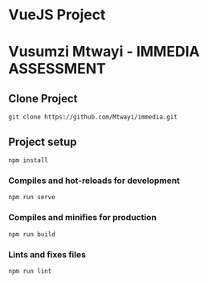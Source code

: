 # VueJS Project

# Vusumzi Mtwayi - IMMEDIA ASSESSMENT

## Clone Project 
```
git clone https://github.com/Mtwayi/immedia.git
```

## Project setup
```
npm install
```

### Compiles and hot-reloads for development
```
npm run serve
```

### Compiles and minifies for production
```
npm run build
```

### Lints and fixes files
```
npm run lint
```
